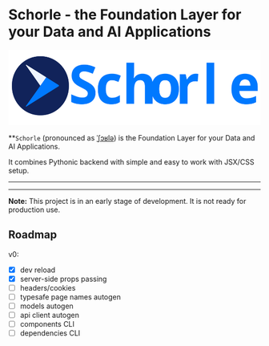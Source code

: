 # Schorle - the Foundation Layer for your Data and AI Applications

<p align="center">
    <img src="https://raw.githubusercontent.com/renardeinside/schorle/main/raw/with_text.svg" class="align-center" height="150" alt="logo" />
</p>

\*\*`Schorle` (pronounced as [ˈʃɔʁlə](https://en.wikipedia.org/wiki/Schorle)) is the Foundation Layer for your Data and AI Applications.

It combines Pythonic backend with simple and easy to work with JSX/CSS setup.

---

<p align="center">
</p>

---

**Note:** This project is in an early stage of development. It is not ready for production use.


## Roadmap

v0:

- [x] dev reload
- [x] server-side props passing
- [ ] headers/cookies
- [ ] typesafe page names autogen
- [ ] models autogen
- [ ] api client autogen
- [ ] components CLI
- [ ] dependencies CLI
